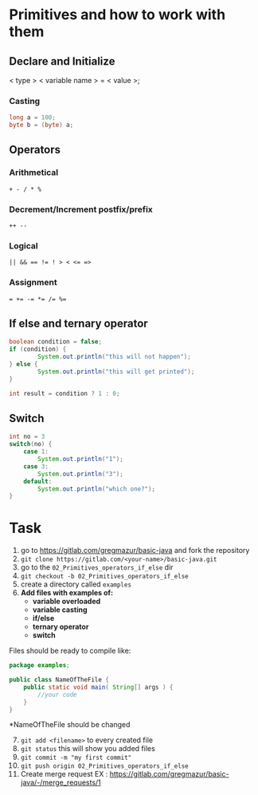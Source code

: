 # Primitives and how to work with them
## Declare and Initialize
< type > < variable name > = < value >;
### Casting

```java
long a = 100;
byte b = (byte) a;
```

## Operators
### Arithmetical
`+ - / * %`
### Decrement/Increment postfix/prefix
`++ --`
### Logical
`|| && == != ! > < <= =>`
### Assignment
`= += -= *= /= %=`

## If else and ternary operator

```java
boolean condition = false;
if (condition) {
        System.out.println("this will not happen");
} else {
        System.out.println("this will get printed");
}

int result = condition ? 1 : 0;

```

## Switch 

```java
int no = 3
switch(no) {
    case 1:
        System.out.println("1");
    case 3:
        System.out.println("3");
    default:
        System.out.println("which one?");
}
```

# Task
1. go to https://gitlab.com/gregmazur/basic-java and fork the repository
2. `git clone https://gitlab.com/<your-name>/basic-java.git`
3. go to the `02_Primitives_operators_if_else` dir
4. `git checkout -b 02_Primitives_operators_if_else`
5. create a directory called `examples`
6. **Add files with examples of:**
   - **variable overloaded**
   - **variable casting**
   - **if/else** 
   - **ternary operator**
   - **switch**
    
Files should be ready to compile like: 
```java
package examples;

public class NameOfTheFile {
    public static void main( String[] args ) {
        //your code
    }
}
```

*NameOfTheFile should be changed

7. `git add <filename>` to every created file
8. `git status` this will show you added files
9. `git commit -m "my first commit"`
10. `git push origin 02_Primitives_operators_if_else`
11. Create merge request EX : https://gitlab.com/gregmazur/basic-java/-/merge_requests/1